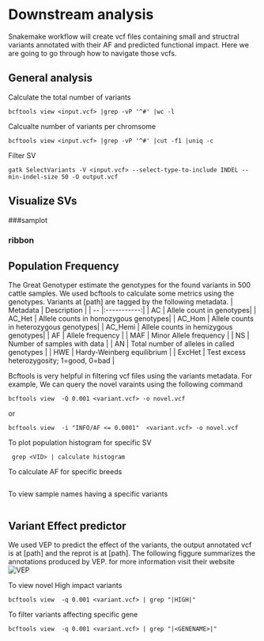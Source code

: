# Downstream analysis
Snakemake workflow will create vcf files containing small and structral variants annotated with their AF and predicted functional impact. Here we are going to go through how to navigate those vcfs.

## General analysis
Calculate the total number of variants
```
bcftools view <input.vcf> |grep -vP '^#' |wc -l
```

Calcualte number of variants per chromsome
```
bcftools view <input.vcf> |grep -vP '^#' |cut -f1 |uniq -c
```

Filter SV
```
gatk SelectVariants -V <input.vcf> --select-type-to-include INDEL --min-indel-size 50 -O output.vcf
```

## Visualize SVs

###samplot




### ribbon

## Population Frequency
The Great Genotyper estimate the genotypes for the found variants in 500 cattle samples. We used bcftools to calculate some metrics using the genotypes. Variants at [path] are tagged by the following metadata. 
| Metadata      | Description |
| -- |:-----------:|
| AC | Allele count in genotypes|
| AC_Het | Allele counts in homozygous genotypes|
| AC_Hom | Allele counts in heterozygous genotypes|
| AC_Hemi | Allele counts in hemizygous genotypes|
| AF | Allele frequency |
| MAF | Minor Allele frequency |
| NS | Number of samples with data   |
| AN | Total number of alleles in called genotypes |
| HWE | Hardy-Weinberg equilibrium |
| ExcHet | Test excess heterozygosity; 1=good, 0=bad |


Bcftools is very helpful in filtering vcf files using the variants metadata. For example, We can query the novel varaints using the following command
```
bcftools view  -Q 0.001 <variant.vcf> -o novel.vcf 
```
or 
```
bcftools view  -i "INFO/AF <= 0.0001"  <variant.vcf> -o novel.vcf 
```

To plot population histogram for specific SV
```
 grep <VID> | calculate histogram
```

To calculate AF for specific breeds
```
```

To view sample names having a specific variants
```
```




## Variant Effect predictor 
We used VEP to predict the effect of the variants, the output annotated vcf is at [path] and the reprot is at [path]. The following figgure summarizes the annotations produced by VEP. for more information visit their website
![VEP](https://uswest.ensembl.org/info/genome/variation/prediction/consequences.jpg)

To view novel High impact variants 
```
bcftools view  -q 0.001 <variant.vcf> | grep "|HIGH|"
```

To filter variants affecting specific gene
```
bcftools view  -q 0.001 <variant.vcf> | grep "|<GENENAME>|"
```
